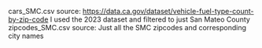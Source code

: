 cars_SMC.csv source: https://data.ca.gov/dataset/vehicle-fuel-type-count-by-zip-code
  I used the 2023 dataset and filtered to just San Mateo County
zipcodes_SMC.csv source: 
  Just all the SMC zipcodes and corresponding city names
